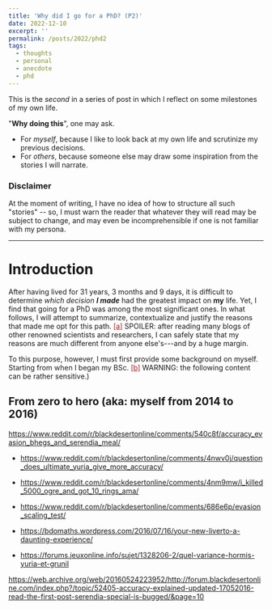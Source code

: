 ```yaml
---
title: 'Why did I go for a PhD? (P2)'
date: 2022-12-10
excerpt: ''
permalink: /posts/2022/phd2
tags:
  - thoughts
  - personal
  - anecdote
  - phd
---
```


This is the _second_ in a series of post in which I reflect on some milestones of my own life.  

"**Why doing this**", one may ask.
* For _myself_, because I like to look back at my own life and scrutinize my previous decisions.
* For _others_, because someone else may draw some inspiration from the stories I will narrate.  

### Disclaimer
At the moment of writing, I have no idea of how to structure all such "stories" -- so, I must warn the reader that whatever they will read may be subject to change, and may even be incomprehensible if one is not familiar with my persona.

___

# Introduction

After having lived for 31 years, 3 months and 9 days, it is difficult to determine _which decision **I made**_ had the greatest impact on **my** life. Yet, I find that going for a PhD was among the most significant ones. In what follows, I will attempt to summarize, contextualize and justify the reasons that made me opt for this path. <span class="footnote"><a href="#" style="color:firebrick">[a]</a><span class="footnote_content"> SPOILER: after reading many blogs of other renowned scientists and researchers, I can safely state that my reasons are much different from anyone else's---and by a huge margin.</span></span>

To this purpose, however, I must first provide some background on myself. Starting from when I began my BSc. <span class="footnote"><a href="#" style="color:firebrick">[b]</a><span class="footnote_content"> WARNING: the following content can be rather sensitive.)</span></span>


## From zero to hero (aka: myself from 2014 to 2016)







https://www.reddit.com/r/blackdesertonline/comments/540c8f/accuracy_evasion_bhegs_and_serendia_meal/

- https://www.reddit.com/r/blackdesertonline/comments/4nwv0j/question_does_ultimate_yuria_give_more_accuracy/

- https://www.reddit.com/r/blackdesertonline/comments/4nm9mw/i_killed_5000_ogre_and_got_10_rings_ama/

- https://www.reddit.com/r/blackdesertonline/comments/686e6p/evasion_scaling_test/

- https://bdomaths.wordpress.com/2016/07/16/your-new-liverto-a-daunting-experience/

- https://forums.jeuxonline.info/sujet/1328206-2/quel-variance-hormis-yuria-et-grunil

https://web.archive.org/web/20160524223952/http://forum.blackdesertonline.com/index.php?/topic/52405-accuracy-explained-updated-17052016-read-the-first-post-serendia-special-is-bugged/&page=10